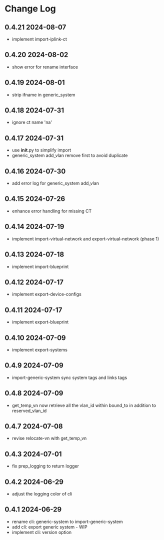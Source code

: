 # Change Log

## 0.4.21 2024-08-07
- implement import-iplink-ct

## 0.4.20 2024-08-02
- show error for rename interface

## 0.4.19 2024-08-01
- strip ifname in generic_system

## 0.4.18 2024-07-31
- ignore ct name 'na'

## 0.4.17 2024-07-31
- use __init__.py to simplify import 
- generic_system add_vlan remove first to avoid duplicate

## 0.4.16 2024-07-30
- add error log for generic_system add_vlan 

## 0.4.15 2024-07-26
- enhance error handling for missing CT
 
## 0.4.14 2024-07-19
- implement import-virtual-network and export-virtual-network (phase 1)

## 0.4.13 2024-07-18
- implement import-blueprint

## 0.4.12 2024-07-17
- implement export-device-configs

## 0.4.11 2024-07-17
- implement export-blueprint

## 0.4.10 2024-07-09
- implement export-systems

## 0.4.9 2024-07-09
- import-generic-system sync system tags and links tags

## 0.4.8 2024-07-09
- get_temp_vn now retrieve all the vlan_id within bound_to in addition to reserved_vlan_id

## 0.4.7 2024-07-08
- revise relocate-vn with get_temp_vn

## 0.4.3 2024-07-01
- fix prep_logging to return logger

## 0.4.2 2024-06-29
- adjust the logging color of cli

## 0.4.1 2024-06-29
- rename cli: generic-system to import-generic-system
- add cli: export generic system - WIP
- implement cli: version option

